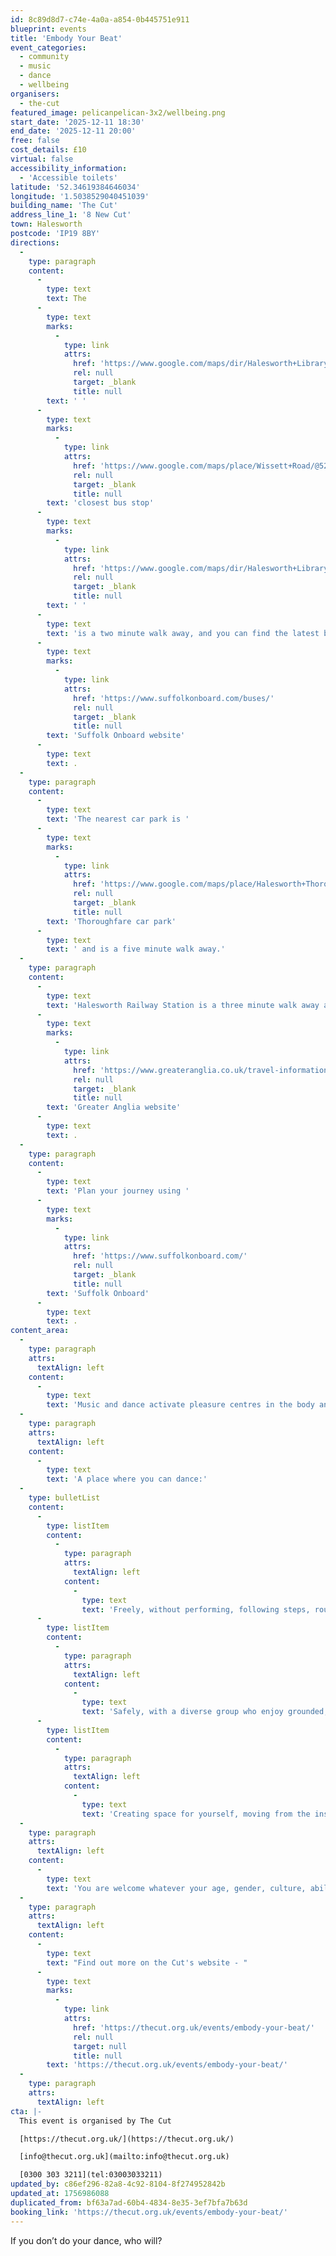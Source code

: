 ```yaml
---
id: 8c89d8d7-c74e-4a0a-a854-0b445751e911
blueprint: events
title: 'Embody Your Beat'
event_categories:
  - community
  - music
  - dance
  - wellbeing
organisers:
  - the-cut
featured_image: pelicanpelican-3x2/wellbeing.png
start_date: '2025-12-11 18:30'
end_date: '2025-12-11 20:00'
free: false
cost_details: £10
virtual: false
accessibility_information:
  - 'Accessible toilets'
latitude: '52.34619384646034'
longitude: '1.5038529040451039'
building_name: 'The Cut'
address_line_1: '8 New Cut'
town: Halesworth
postcode: 'IP19 8BY'
directions:
  -
    type: paragraph
    content:
      -
        type: text
        text: The
      -
        type: text
        marks:
          -
            type: link
            attrs:
              href: 'https://www.google.com/maps/dir/Halesworth+Library,+Bridge+Street,+Halesworth/Car+Park,+Halesworth+IP19+8BF/@52.3449212,1.5000528,17z/data=!3m1!4b1!4m14!4m13!1m5!1m1!1s0x47d98b36c7f5f84d:0xfd770d2c2e133869!2m2!1d1.5019204!2d52.3450274!1m5!1m1!1s0x47d98b31303c7f8f:0xbf54f01bf856cf9f!2m2!1d1.5032912!2d52.3445208!3e2?entry=ttu'
              rel: null
              target: _blank
              title: null
        text: ' '
      -
        type: text
        marks:
          -
            type: link
            attrs:
              href: 'https://www.google.com/maps/place/Wissett+Road/@52.3460503,1.5009029,17z/data=!3m1!5s0x47d98b315a44014f:0x4d61dd8517d71f86!4m23!1m16!4m15!1m6!1m2!1s0x47d98b31508c5357:0x40eccb485f618aed!2sThe+Cut,+8+New+Cut,+Halesworth+IP19+8BY!2m2!1d1.503869!2d52.3460759!1m6!1m2!1s0x47d98b3154831a81:0xf6d54937e9a00af2!2sWissett+Road,+Halesworth+IP19+8BX!2m2!1d1.502986!2d52.346161!3e2!3m5!1s0x47d98b3154831a81:0xf6d54937e9a00af2!8m2!3d52.346161!4d1.502986!16s%2Fg%2F1q67qtk1w?entry=ttu&g_ep=EgoyMDI0MTAyOS4wIKXMDSoASAFQAw%3D%3D'
              rel: null
              target: _blank
              title: null
        text: 'closest bus stop'
      -
        type: text
        marks:
          -
            type: link
            attrs:
              href: 'https://www.google.com/maps/dir/Halesworth+Library,+Bridge+Street,+Halesworth/Car+Park,+Halesworth+IP19+8BF/@52.3449212,1.5000528,17z/data=!3m1!4b1!4m14!4m13!1m5!1m1!1s0x47d98b36c7f5f84d:0xfd770d2c2e133869!2m2!1d1.5019204!2d52.3450274!1m5!1m1!1s0x47d98b31303c7f8f:0xbf54f01bf856cf9f!2m2!1d1.5032912!2d52.3445208!3e2?entry=ttu'
              rel: null
              target: _blank
              title: null
        text: ' '
      -
        type: text
        text: 'is a two minute walk away, and you can find the latest bus timetables on the '
      -
        type: text
        marks:
          -
            type: link
            attrs:
              href: 'https://www.suffolkonboard.com/buses/'
              rel: null
              target: _blank
              title: null
        text: 'Suffolk Onboard website'
      -
        type: text
        text: .
  -
    type: paragraph
    content:
      -
        type: text
        text: 'The nearest car park is '
      -
        type: text
        marks:
          -
            type: link
            attrs:
              href: 'https://www.google.com/maps/place/Halesworth+Thoroughfare+Car+Park/@52.3445643,1.5001719,17z/data=!4m23!1m16!4m15!1m6!1m2!1s0x47d98b36c7f5f84d:0xfd770d2c2e133869!2sHalesworth+Library,+Bridge+Street,+Halesworth!2m2!1d1.5019204!2d52.3450274!1m6!1m2!1s0x47d98b30d8472cfb:0x1f4bb1f9cfc782db!2sHalesworth+Thoroughfare+Car+Park,+Thoroughfare,+Halesworth+IP19+8AH!2m2!1d1.5028642!2d52.344223!3e2!3m5!1s0x47d98b30d8472cfb:0x1f4bb1f9cfc782db!8m2!3d52.344223!4d1.5028642!16s%2Fg%2F11d_8gq5bl?entry=ttu'
              rel: null
              target: _blank
              title: null
        text: 'Thoroughfare car park'
      -
        type: text
        text: ' and is a five minute walk away.'
  -
    type: paragraph
    content:
      -
        type: text
        text: 'Halesworth Railway Station is a three minute walk away and you can find train times on the '
      -
        type: text
        marks:
          -
            type: link
            attrs:
              href: 'https://www.greateranglia.co.uk/travel-information/station-information/has'
              rel: null
              target: _blank
              title: null
        text: 'Greater Anglia website'
      -
        type: text
        text: .
  -
    type: paragraph
    content:
      -
        type: text
        text: 'Plan your journey using '
      -
        type: text
        marks:
          -
            type: link
            attrs:
              href: 'https://www.suffolkonboard.com/'
              rel: null
              target: _blank
              title: null
        text: 'Suffolk Onboard'
      -
        type: text
        text: .
content_area:
  -
    type: paragraph
    attrs:
      textAlign: left
    content:
      -
        type: text
        text: 'Music and dance activate pleasure centres in the body and brain stimulating comfort, calm, relaxation, joy and empowerment as well as recalibrating the sensory and nervous systems. The class is inclusive and trauma informed.'
  -
    type: paragraph
    attrs:
      textAlign: left
    content:
      -
        type: text
        text: 'A place where you can dance:'
  -
    type: bulletList
    content:
      -
        type: listItem
        content:
          -
            type: paragraph
            attrs:
              textAlign: left
            content:
              -
                type: text
                text: 'Freely, without performing, following steps, routines or partnering with no expectations of what your dance should be or look like'
      -
        type: listItem
        content:
          -
            type: paragraph
            attrs:
              textAlign: left
            content:
              -
                type: text
                text: 'Safely, with a diverse group who enjoy grounded, conscious, freeform movement dancing on their own and together with consent and respect'
      -
        type: listItem
        content:
          -
            type: paragraph
            attrs:
              textAlign: left
            content:
              -
                type: text
                text: 'Creating space for yourself, moving from the inside out, engaging with others and sharing experiences which has a positive effect on mental and physical health and wellbeing'
  -
    type: paragraph
    attrs:
      textAlign: left
    content:
      -
        type: text
        text: 'You are welcome whatever your age, gender, culture, ability, experience, shape, fitness, physical and mental ability (under 16’s must be accompanied by an adult).'
  -
    type: paragraph
    attrs:
      textAlign: left
    content:
      -
        type: text
        text: "Find out more on the Cut's website - "
      -
        type: text
        marks:
          -
            type: link
            attrs:
              href: 'https://thecut.org.uk/events/embody-your-beat/'
              rel: null
              target: null
              title: null
        text: 'https://thecut.org.uk/events/embody-your-beat/'
  -
    type: paragraph
    attrs:
      textAlign: left
cta: |-
  This event is organised by The Cut

  [https://thecut.org.uk/](https://thecut.org.uk/) 

  [info@thecut.org.uk](mailto:info@thecut.org.uk)

  [0300 303 3211](tel:03003033211)
updated_by: c86ef296-82a8-4c92-8104-8f274952842b
updated_at: 1756986088
duplicated_from: bf63a7ad-60b4-4834-8e35-3ef7bfa7b63d
booking_link: 'https://thecut.org.uk/events/embody-your-beat/'
---
```

If you don’t do your dance, who will?